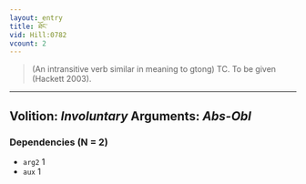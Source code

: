 ```yaml
---
layout: entry
title: ཐོང་
vid: Hill:0782
vcount: 2
---
```

> (An intransitive verb similar in meaning to gtong) TC\. To be given (Hackett 2003)\.

---
Volition: _Involuntary_
Arguments: _Abs-Obl_
---

### Dependencies (N = 2)
* `arg2` 1
* `aux` 1
